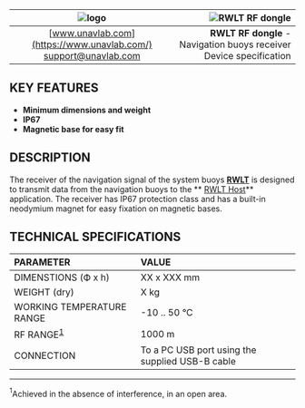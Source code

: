 | ![logo](https://ucnl.github.io/documentation/sm_logo.png) | ![RWLT RF dongle]() |
| :---: | ---: |
| [www.unavlab.com](https://www.unavlab.com/) <br/> [support@unavlab.com](mailto:support@unavlab.com) | **RWLT RF dongle** - Navigation buoys receiver <br/> Device specification |

## KEY FEATURES

* **Minimum dimensions and weight**
* **IP67**
* **Magnetic base for easy fit**

## DESCRIPTION

The receiver of the navigation signal of the system buoys **[RWLT](RWLT_DataBrief_en.md)** is designed to transmit data from the navigation buoys to the ** [RWLT Host](https://github.com/ucnl/RWLT_Host)** application. The receiver has IP67 protection class and has a built-in neodymium magnet for easy fixation on magnetic bases.

<div style="page-break-after: always;"></div>

## TECHNICAL SPECIFICATIONS 

| PARAMETER | VALUE |
| :--- | :--- |
| DIMENSTIONS (Ф х h) | XX x XXX mm |
| WEIGHT (dry) | X kg |
| WORKING TEMPERATURE RANGE | -10 .. 50 °С |
| RF RANGE<sup>[1](#footnote1)</sup> | 1000 m |
| CONNECTION | To a PC USB port using the supplied USB-B cable |

________________
<a name="footnote1"><sup>1</sup></a>Achieved in the absence of interference, in an open area.  
